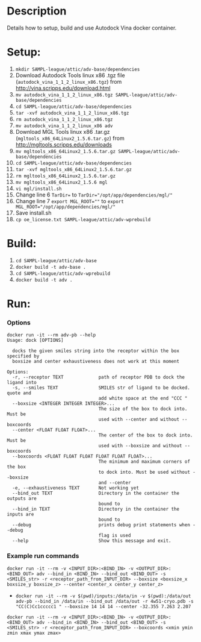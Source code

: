 # Description
Details how to setup, build and use Autodock Vina docker container. 

# Setup:
1. `mkdir SAMPL-league/attic/adv-base/dependencies`
2. Download Autodock Tools linux x86 .tgz file (`autodock_vina_1_1_2_linux_x86.tgz`) from http://vina.scripps.edu/download.html
3. `mv autodock_vina_1_1_2_linux_x86.tgz SAMPL-league/attic/adv-base/dependencies`
4. `cd SAMPL-league/attic/adv-base/dependencies`
5. `tar -xvf autodock_vina_1_1_2_linux_x86.tgz`
6. `rm autodock_vina_1_1_2_linux_x86.tgz`
7. `mv autodock_vina_1_1_2_linux_x86 adv`
8. Download MGL Tools linux x86 .tar.gz (`mgltools_x86_64Linux2_1.5.6.tar.gz`) from http://mgltools.scripps.edu/downloads
9. `mv mgltools_x86_64Linux2_1.5.6.tar.gz SAMPL-league/attic/adv-base/dependencies`
10. `cd SAMPL-league/attic/adv-base/dependencies`
11. `tar -xvf mgltools_x86_64Linux2_1.5.6.tar.gz`
12. `rm mgltools_x86_64Linux2_1.5.6.tar.gz`
13. `mv mgltools_x86_64Linux2_1.5.6 mgl`
14. `vi mgl/install.sh`
15. Change line 6 `TarDir=` to `TarDir="/opt/app/dependencies/mgl/"`
16. Change line 7 `export MGL_ROOT=""` to `export MGL_ROOT="/opt/app/dependencies/mgl/"`
17. Save install.sh
18. `cp oe_license.txt SAMPL-league/attic/adv-wprebuild`


# Build:
1. `cd SAMPL-league/attic/adv-base`
2. `docker build -t adv-base .`
3. `cd SAMPL-league/attic/adv-wprebuild`
4. `docker build -t adv .`


# Run: 
### Options
```
docker run -it --rm adv-pb --help
Usage: dock [OPTIONS]

  docks the given smiles string into the receptor within the box specified by
  boxsize and center exhaustiveness does not work at this moment

Options:
  -r, --receptor TEXT             path of receptor PDB to dock the ligand into
  -s, --smiles TEXT               SMILES str of ligand to be docked. quote and
                                  add white space at the end "CCC "
  --boxsize <INTEGER INTEGER INTEGER>...
                                  The size of the box to dock into. Must be
                                  used with --center and without --boxcoords
  --center <FLOAT FLOAT FLOAT>...
                                  The center of the box to dock into. Must be
                                  used with --boxsize and without --boxcoords
  --boxcoords <FLOAT FLOAT FLOAT FLOAT FLOAT FLOAT>...
                                  The minimum and maximum corners of the box
                                  to dock into. Must be used without --boxsize
                                  and --center
  -e, --exhaustiveness TEXT       Not working yet
  --bind_out TEXT                 Directory in the container the outputs are
                                  bound to
  --bind_in TEXT                  Directory in the container the inputs are
                                  bound to
  --debug                         prints debug print statements when --debug
                                  flag is used
  --help                          Show this message and exit.
  ```

### Example run commands
`docker run -it --rm -v <INPUT_DIR>:<BIND_IN> -v <OUTPUT_DIR>:<BIND_OUT> adv --bind_in <BIND_IN> --bind_out <BIND_OUT> -s <SMILES_str> -r <receptor_path_from_INPUT_DIR> --boxsize <boxsize_x boxsize_y boxsize_z> --center <center_x center_y center_z> ` 
* `docker run -it --rm -v $(pwd)/inputs:/data/in -v $(pwd):/data/out adv-pb --bind_in /data/in --bind_out /data/out -r 4w51-cryo.pdb -s "CC(C)Cc1ccccc1 " --boxsize 14 14 14 --center -32.355 7.263 2.207`

`docker run -it --rm -v <INPUT_DIR>:<BIND_IN> -v <OUTPUT_DIR>:<BIND_OUT> adv --bind_in <BIND_IN> --bind_out <BIND_OUT> -s <SMILES_str> -r <receptor_path_from_INPUT_DIR> --boxcoords <xmin ymin zmin xmax ymax zmax>`
